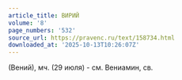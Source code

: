 ```yaml
---
article_title: ВИРИЙ
volume: '8'
page_numbers: '532'
source_url: https://pravenc.ru/text/158734.html
downloaded_at: '2025-10-13T10:26:07Z'
---
```


(Вений), мч. (29 июля) - см. Вениамин, св.
